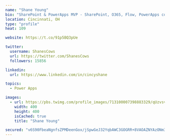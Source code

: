 ```yaml
---
name: "Shane Young"
bio: "SharePoint & PowerApps MVP - SharePoint, O365, Flow, PowerApps consulting? @PowerApps911 | Pure Snark? You found it."
location: Cincinnati, OH
type: "profile"
heat: 109

website: https://t.co/91p5BQ3pUe

twitter:
  username: ShanesCows
  url: https://twitter.com/ShanesCows
  followers: 15856

linkedin:
  url: https://www.linkedin.com/in/cincyshane

topics:
  - Power Apps

images:
  - url: https://pbs.twimg.com/profile_images/713100007398883329/qUzvsvQ3_400x400.jpg
    width: 400
    height: 400
    isCached: true
    title: "Shane Young"

secured: "v6S90FbeaNgnfsZPMDeenGox/jSpwGeJ32YqbAWC3GOGRR+8VAOAZNYAzONm3dgJH8KL1F3kG/he2nOsA/G/2DbbapqEXsZZ3xzJrmNtXKxfq845oe4iRB2mWEaEszRqKpGV/uGPyyoXPyVZIqSK/b8gqt3Ocr+L5CCSSYIUva1rWsheOCO4TS482VYtL2rcwZOUsyfX6scSzEeDzkbc8rAzMU0TtJr0lHFOGZUzMzfEJpVGDZCrrAzZ/yTFBsbKgj7Z5MANcMMKq8u9gQhcC40svDJlux7fE/EAm596D1aHGPxrgdpiFbNqUOdm97wJ9grAPenmhEiBNgnw2WwX4JFXaYoxL/xZSag3BmphQ7w3PQpRHsHXSToNUcKkuYKEtcvxU0eRyo0gl1SyaKzxFHNeCUMPEuXmE6sp2vvjs1I=;zSh6SmD/wFqEUCuVRlmYEg=="
---
```


